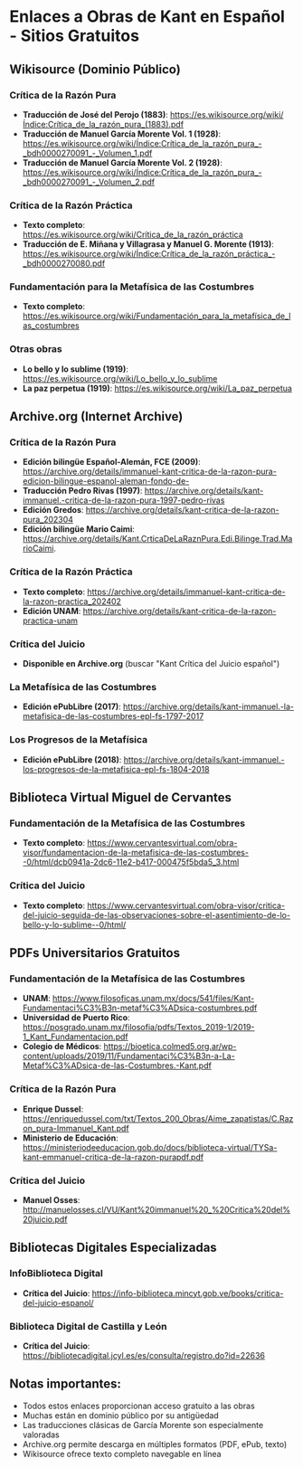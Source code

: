 # Enlaces a Obras de Kant en Español - Sitios Gratuitos

## Wikisource (Dominio Público)

### Crítica de la Razón Pura
- **Traducción de José del Perojo (1883)**: https://es.wikisource.org/wiki/Índice:Crítica_de_la_razón_pura_(1883).pdf
- **Traducción de Manuel García Morente Vol. 1 (1928)**: https://es.wikisource.org/wiki/Índice:Crítica_de_la_razón_pura_-_bdh0000270091_-_Volumen_1.pdf
- **Traducción de Manuel García Morente Vol. 2 (1928)**: https://es.wikisource.org/wiki/Índice:Crítica_de_la_razón_pura_-_bdh0000270091_-_Volumen_2.pdf

### Crítica de la Razón Práctica
- **Texto completo**: https://es.wikisource.org/wiki/Crítica_de_la_razón_práctica
- **Traducción de E. Miñana y Villagrasa y Manuel G. Morente (1913)**: https://es.wikisource.org/wiki/Índice:Crítica_de_la_razón_práctica_-_bdh0000270080.pdf

### Fundamentación para la Metafísica de las Costumbres
- **Texto completo**: https://es.wikisource.org/wiki/Fundamentación_para_la_metafísica_de_las_costumbres

### Otras obras
- **Lo bello y lo sublime (1919)**: https://es.wikisource.org/wiki/Lo_bello_y_lo_sublime
- **La paz perpetua (1919)**: https://es.wikisource.org/wiki/La_paz_perpetua

## Archive.org (Internet Archive)

### Crítica de la Razón Pura
- **Edición bilingüe Español-Alemán, FCE (2009)**: https://archive.org/details/immanuel-kant-critica-de-la-razon-pura-edicion-bilingue-espanol-aleman-fondo-de-
- **Traducción Pedro Rivas (1997)**: https://archive.org/details/kant-immanuel.-critica-de-la-razon-pura-1997-pedro-rivas
- **Edición Gredos**: https://archive.org/details/kant-critica-de-la-razon-pura_202304
- **Edición bilingüe Mario Caimi**: https://archive.org/details/Kant.CrticaDeLaRaznPura.Edi.Bilinge.Trad.MarioCaimi.

### Crítica de la Razón Práctica
- **Texto completo**: https://archive.org/details/immanuel-kant-critica-de-la-razon-practica_202402
- **Edición UNAM**: https://archive.org/details/kant-critica-de-la-razon-practica-unam

### Crítica del Juicio
- **Disponible en Archive.org** (buscar "Kant Crítica del Juicio español")

### La Metafísica de las Costumbres
- **Edición ePubLibre (2017)**: https://archive.org/details/kant-immanuel.-la-metafisica-de-las-costumbres-epl-fs-1797-2017

### Los Progresos de la Metafísica
- **Edición ePubLibre (2018)**: https://archive.org/details/kant-immanuel.-los-progresos-de-la-metafisica-epl-fs-1804-2018

## Biblioteca Virtual Miguel de Cervantes

### Fundamentación de la Metafísica de las Costumbres
- **Texto completo**: https://www.cervantesvirtual.com/obra-visor/fundamentacion-de-la-metafisica-de-las-costumbres--0/html/dcb0941a-2dc6-11e2-b417-000475f5bda5_3.html

### Crítica del Juicio
- **Texto completo**: https://www.cervantesvirtual.com/obra-visor/critica-del-juicio-seguida-de-las-observaciones-sobre-el-asentimiento-de-lo-bello-y-lo-sublime--0/html/

## PDFs Universitarios Gratuitos

### Fundamentación de la Metafísica de las Costumbres
- **UNAM**: https://www.filosoficas.unam.mx/docs/541/files/Kant-Fundamentaci%C3%B3n-metaf%C3%ADsica-costumbres.pdf
- **Universidad de Puerto Rico**: https://posgrado.unam.mx/filosofia/pdfs/Textos_2019-1/2019-1_Kant_Fundamentacion.pdf
- **Colegio de Médicos**: https://bioetica.colmed5.org.ar/wp-content/uploads/2019/11/Fundamentaci%C3%B3n-a-La-Metaf%C3%ADsica-de-las-Costumbres.-Kant.pdf

### Crítica de la Razón Pura
- **Enrique Dussel**: https://enriquedussel.com/txt/Textos_200_Obras/Aime_zapatistas/C.Razon_pura-Immanuel_Kant.pdf
- **Ministerio de Educación**: https://ministeriodeeducacion.gob.do/docs/biblioteca-virtual/TYSa-kant-emmanuel-critica-de-la-razon-purapdf.pdf

### Crítica del Juicio
- **Manuel Osses**: http://manuelosses.cl/VU/Kant%20immanuel%20_%20Critica%20del%20juicio.pdf

## Bibliotecas Digitales Especializadas

### InfoBiblioteca Digital
- **Crítica del Juicio**: https://info-biblioteca.mincyt.gob.ve/books/critica-del-juicio-espanol/

### Biblioteca Digital de Castilla y León
- **Crítica del Juicio**: https://bibliotecadigital.jcyl.es/es/consulta/registro.do?id=22636

## Notas importantes:
- Todos estos enlaces proporcionan acceso gratuito a las obras
- Muchas están en dominio público por su antigüedad
- Las traducciones clásicas de García Morente son especialmente valoradas
- Archive.org permite descarga en múltiples formatos (PDF, ePub, texto)
- Wikisource ofrece texto completo navegable en línea